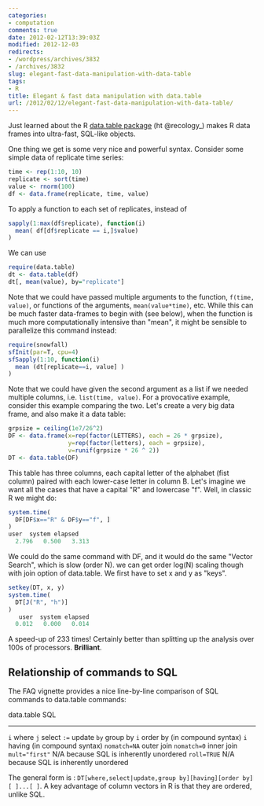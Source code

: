 ```yaml
---
categories:
- computation
comments: true
date: 2012-02-12T13:39:03Z
modified: 2012-12-03
redirects:
- /wordpress/archives/3832
- /archives/3832
slug: elegant-fast-data-manipulation-with-data-table
tags:
- R
title: Elegant & fast data manipulation with data.table
url: /2012/02/12/elegant-fast-data-manipulation-with-data-table/
---
```


Just learned about the R [data.table package](http://cran.r-project.org/web/packages/data.table/index.html) (ht @recology_) makes R data frames into ultra-fast, SQL-like objects.



One thing we get is some very nice and powerful syntax.  Consider some simple data of replicate time series:

```r
time <- rep(1:10, 10)
replicate <- sort(time)
value <- rnorm(100)
df <- data.frame(replicate, time, value)
```






To apply a function to each set of replicates, instead of 

```r
sapply(1:max(df$replicate), function(i) 
  mean( df[df$replicate == i,]$value) 
)
```


We can use

```r
require(data.table)
dt <- data.table(df)
dt[, mean(value), by="replicate"]

```




Note that we could have passed multiple arguments to the function, `f(time, value)`, or functions of the arguments, `mean(value*time)`, etc.  While this can be much faster data-frames to begin with (see below), when the function is much more computationally intensive than "mean", it might be sensible to parallelize this command instead:



```r
require(snowfall)
sfInit(par=T, cpu=4)
sfSapply(1:10, function(i)
  mean (dt[replicate==i, value] )
)
```

Note that we could have given the second argument as a list if we needed multiple columns, i.e. `list(time, value)`.  For a provocative example, consider this example comparing the two.  Let's create a very big data frame, and also make it a data table:

```r
grpsize = ceiling(1e7/26^2) 
DF <- data.frame(x=rep(factor(LETTERS), each = 26 * grpsize), 
                 y=rep(factor(letters), each = grpsize), 
                 v=runif(grpsize * 26 ^ 2))
DT <- data.table(DF)
```


This table has three columns, each capital letter of the alphabet (fist column) paired with each lower-case letter in column B.  Let's imagine we want all the cases that have a capital "R" and lowercase "f".  Well, in classic R we might do:

```r
system.time( 
  DF[DF$x=="R" & DF$y=="f", ]
)
user  system elapsed 
  2.796   0.500   3.313 
```


We could do the same command with DF, and it would do the same "Vector Search", which is slow (order N).  we can get order log(N) scaling though with join option of data.table.  We first have to set x and y as "keys".  


```r
setkey(DT, x, y)
system.time(
  DT[J("R", "h")]
)
   user  system elapsed 
  0.012   0.000   0.014 
```

A speed-up of 233 times!  Certainly better than splitting up the analysis over 100s of processors.  **Brilliant**.





## Relationship of commands to SQL



The FAQ vignette provides a nice line-by-line comparison of SQL commands to data.table commands:



data.table      SQL
----------      --------------
`i`             where
`j`             select
`:=`            update
`by`            group by
`i`             order by (in compound syntax)
`i`             having (in compound syntax)
`nomatch=NA`    outer join
`nomatch=0`     inner join
`mult="first"`  N/A because SQL is inherently unordered
`roll=TRUE`     N/A because SQL is inherently unordered



The general form is : `DT[where,select|update,group by][having][order by][ ]...[ ]`.  A key advantage of column vectors in R is that they are ordered, unlike SQL.

